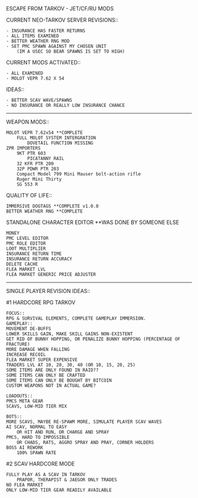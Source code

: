 

ESCAPE FROM TARKOV - JET/CF/RU MODS

CURRENT NEO-TARKOV SERVER REVISIONS::

	- INSURANCE HAS FASTER RETURNS
	- ALL ITEMS EXAMINED
	- BETTER WEATHER RNG MOD
	- SET PMC SPAWN AGAINST MY CHOSEN UNIT
		(IM A USEC SO BEAR SPAWNS IS SET TO HIGH)
		
CURRENT MODS ACTIVATED::

	- ALL EXAMINED
	- MOLOT VEPR 7.62 X 54
	
IDEAS::

	- BETTER SCAV WAVE/SPAWNS
	- NO INSURANCE OR REALLY LOW INSURANCE CHANCE

-----


WEAPON MODS::
	
	MOLOT VEPR 7.62x54 **COMPLETE
		FULL MOLOT SYSTEM INTERGRATION
			DOVETAIL FUNCTION MISSING
	ZPR IMPORTERS
		9KT PTR 603
			PICATANNY RAIL
		32 KFR PTR 200
		32P PDWR PTR 203
		Compact Model 799 Mini Mauser bolt-action rifle
		Ruger Mini Thirty
		SG 553 R 
	
  
QUALITY OF LIFE::

	IMMERSIVE DOGTAGS **COMPLETE v1.0.0 
	BETTER WEATHER RNG **COMPLETE

STANDALONE CHARACTER EDITOR **WAS DONE BY SOMEONE ELSE 
		
	MONEY
	PMC LEVEL EDITOR
	PMC ROLE EDITOR
	LOOT MULTIPLIER
	INSURANCE RETURN TIME
	INSURANCE RETURN ACCURACY
	DELETE CACHE
	FLEA MARKET LVL
	FLEA MARKET GENERIC PRICE ADJUSTER
		
-----

SINGLE PLAYER REVISION IDEAS::

#1 HARDCORE RPG TARKOV

	FOCUS::
	RPG & SURVIVAL ELEMENTS, COMPLETE GAMEPLAY IMMERSION.
	GAMEPLAY::
	MOVEMENT DE-BUFFS
	LOWER SKILLS GAIN, MAKE SKILL GAINS NON-EXISTENT
	GET RID OF BUNNY HOPPING, OR PENALIZE BUNNY HOPPING (PERCENTAGE OF FRACTURE)
	MORE DAMAGE WHEN FALLING
	INCREASE RECOIL
	FLEA MARKET SUPER EXPENSIVE
	TRADERS LVL AT 10, 20, 30, 40 (OR 10, 15, 20, 25)
	SOME ITEMS ARE ONLY FOUND IN RAID??
	SOME ITEMS CAN ONLY BE CRAFTED
	SOME ITEMS CAN ONLY BE BOUGHT BY BITCOIN
	CUSTOM WEAPONS NOT IN ACTUAL GAME?
	
	LOADOUTS::
	PMCS META GEAR
	SCAVS, LOW-MID TIER MIX
	
	BOTS::
	MORE SCAVS, MAYBE RE-SPAWM MORE, SIMULATE PLAYER SCAV WAVES
	AI SCAV, NORMAL TO EASY
		OR HIT AND RUN, OR CHARGE AND SPRAY
	PMCS, HARD TO IMPOSSIBLE
		OR CHADS, RATS, AGGRO SPRAY AND PRAY, CORNER HOLDERS 
	BOSS AI REWORK
		100% SPAWN RATE
	    

#2 SCAV HARDCORE MODE

	FULLY PLAY AS A SCAV IN TARKOV
		PRAPOR, THERAPIST & JAEGOR ONLY TRADES
	NO FLEA MARKET
	ONLY LOW-MID TIER GEAR READILY AVAILABLE
